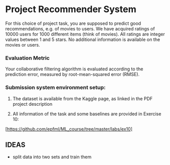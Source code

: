 # Project Recommender System

For this choice of project task, you are supposed to predict good recommendations, e.g. of movies to users. We have acquired ratings of 10000 users for 1000 different items (think of movies). All ratings are integer values between 1 and 5 stars. No additional information is available on the movies or users.

### Evaluation Metric
Your collaborative filtering algorithm is evaluated according to the prediction error, measured by root-mean-squared error (RMSE).

### Submission system environment setup:

1. The dataset is available from the Kaggle page, as linked in the PDF project description

2. All information of the task and some baselines are provided in Exercise 10:

 [https://github.com/epfml/ML_course/tree/master/labs/ex10]


## IDEAS
- split data into two sets and train them
